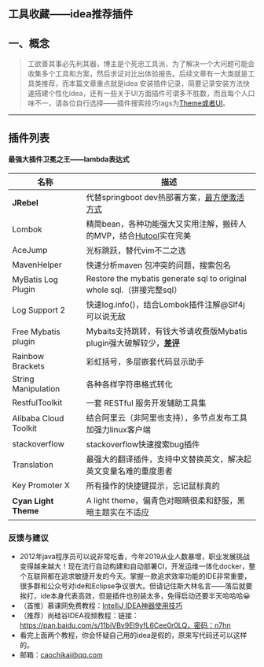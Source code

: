 ## 工具收藏——idea推荐插件 ##

## 一、概念

> ​	工欲善其事必先利其器，博主是个死忠工具派，为了解决一个大问题可能会收集多个工具和方案，然后求证对比出体验报告。后续文章有一大类就是工具类推荐，而本篇文章重点就是idea 安装插件记录，简要记录安装方法快速搭建个性化idea，还有一些关于UI方面插件可谓多不胜数，而且每个人口味不一，请各位自行选择——插件搜索技巧tags为[Theme或者UI](https://plugins.jetbrains.com/search?correctionAllowed=true&pr=&orderBy=relevance&&tags=Theme)。

----------

## 插件列表

#### 最强大插件卫冕之王——**lambda表达式**

| 名称                  | 描述                                                         |
| --------------------- | ------------------------------------------------------------ |
| **JRebel**            | 代替springboot dev热部署方案，[最方便激活方式](https://blog.csdn.net/qq_40110871/article/details/83420125) |
| Lombok                | 精简bean，各种功能强大又实用注解，搬砖人的MVP，结合[Hutool](https://www.hutool.club/docs/#/)实在完美 |
| AceJump               | 光标跳跃，替代vim不二之选                                    |
| MavenHelper           | 快速分析maven 包冲突的问题，搜索包名                         |
| MyBatis Log Plugin    | Restore the mybatis generate sql to original whole sql.（拼接完整sql） |
| Log Support 2         | 快速log.info()，结合Lombok插件注解@Slf4j可以说无敌           |
| Free Mybatis plugin   | Mybaits支持跳转，有钱大爷请收费版Mybatis plugin强大破解较少，[**差评**](https://plugins.jetbrains.com/plugin/7293-mybatis-plugin/reviews) |
| Rainbow Brackets      | 彩虹括号，多层嵌套代码显示助手                               |
| String Manipulation   | 各种各样字符串格式转化                                       |
| RestfulToolkit        | 一套 RESTful 服务开发辅助工具集                              |
| Alibaba Cloud Toolkit | 结合阿里云（非阿里也支持），多节点发布工具加强力linux客户端  |
| stackoverflow         | stackoverflow快速搜索bug插件                                 |
| Translation           | 最强大的翻译插件，支持中文替换英文，解决起英文变量名难的重度患者 |
| Key Promoter X        | 所有操作的快捷键提示，忘记鼠标真的                           |
| **Cyan Light Theme**  | A light theme，偏青色对眼睛很柔和舒服，黑暗主题实在不适应    |

### 反馈与建议

- 2012年java程序员可以说非常吃香，今年2019从业人数暴增，职业发展挑战变得越来越大！现在流行自动构建和自动部署CI，开发运维一体化docker，整个互联网都在追求敏捷开发的今天。掌握一款追求效率功能的IDE非常重要，很多群和公众号对ide和Eclipse争议很大。但请记住斯大林名言——落后就要挨打，ide本身代表高效，但是插件也别装太多，免得启动还要半天哈哈哈😀
- （首推）慕课网免费教程：[IntelliJ IDEA神器使用技巧](http://www.imooc.com/learn/924)
- （推荐）尚硅谷IDEA视频教程：链接：https://pan.baidu.com/s/11biVBv9EI9yfL6Cee0r0LQ，密码：n7hn
- 看完上面两个教程，你会怀疑自己用的idea是假的，原来写代码还可以这样的。
- 邮箱：[caochikai@qq.com](mailto:caochikai@qq.com)

